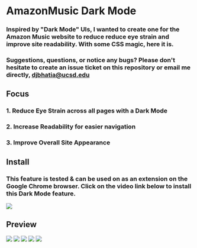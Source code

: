 # __AmazonMusic Dark Mode__

### Inspired by "Dark Mode" UIs, I wanted to create one for the Amazon Music website to reduce reduce eye strain and improve site readability. With some CSS magic, here it is.

### Suggestions, questions, or notice any bugs? Please don't hesitate to create an issue ticket on this repository or email me directly, djbhatia@ucsd.edu

## __Focus__
### 1. Reduce Eye Strain across all pages with a Dark Mode
### 2. Increase Readability for easier navigation
### 3. Improve Overall Site Appearance

## __Install__
### This feature is tested & can be used on as an extension on the Google Chrome browser. Click on the video link below to install this Dark Mode feature.

[![](http://img.youtube.com/vi/ueyMrHK5320/0.jpg)](http://www.youtube.com/watch?v=ueyMrHK5320 "Install AmazonMusic Dark Mode in Chrome")

## __Preview__
<img src="https://github.com/dev-bhatia/storage/blob/master/AMDM/HomePage.gif?raw=true"/>
<img src="https://github.com/dev-bhatia/storage/blob/master/AMDM/Button.gif?raw=true"/>
<img src="https://github.com/dev-bhatia/storage/blob/master/AMDM/Search.gif?raw=true"/>
<img src="https://github.com/dev-bhatia/storage/blob/master/AMDM/Menu2.gif?raw=true"/>
<img src="https://github.com/dev-bhatia/storage/blob/master/AMDM/SongList.gif?raw=true"/>
